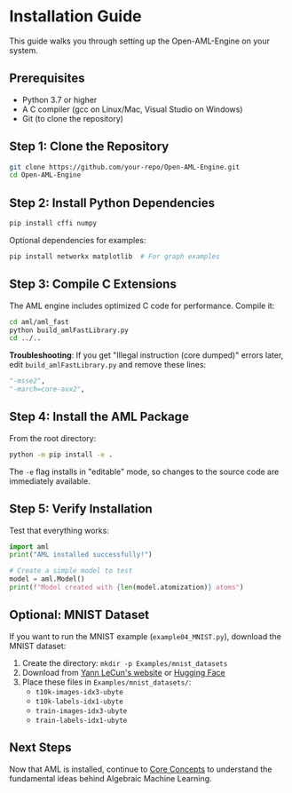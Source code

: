 # Installation Guide

This guide walks you through setting up the Open-AML-Engine on your system.

## Prerequisites

- Python 3.7 or higher
- A C compiler (gcc on Linux/Mac, Visual Studio on Windows)
- Git (to clone the repository)

## Step 1: Clone the Repository

```bash
git clone https://github.com/your-repo/Open-AML-Engine.git
cd Open-AML-Engine
```

## Step 2: Install Python Dependencies

```bash
pip install cffi numpy
```

Optional dependencies for examples:
```bash
pip install networkx matplotlib  # For graph examples
```

## Step 3: Compile C Extensions

The AML engine includes optimized C code for performance. Compile it:

```bash
cd aml/aml_fast
python build_amlFastLibrary.py
cd ../..
```

**Troubleshooting**: If you get "Illegal instruction (core dumped)" errors later, edit `build_amlFastLibrary.py` and remove these lines:
```python
"-msse2",
"-march=core-avx2",
```

## Step 4: Install the AML Package

From the root directory:

```bash
python -m pip install -e .
```

The `-e` flag installs in "editable" mode, so changes to the source code are immediately available.

## Step 5: Verify Installation

Test that everything works:

```python
import aml
print("AML installed successfully!")

# Create a simple model to test
model = aml.Model()
print(f"Model created with {len(model.atomization)} atoms")
```

## Optional: MNIST Dataset

If you want to run the MNIST example (`example04_MNIST.py`), download the MNIST dataset:

1. Create the directory: `mkdir -p Examples/mnist_datasets`
2. Download from [Yann LeCun's website](http://yann.lecun.com/exdb/mnist/) or [Hugging Face](https://huggingface.co/datasets/ylecun/mnist)
3. Place these files in `Examples/mnist_datasets/`:
   - `t10k-images-idx3-ubyte`
   - `t10k-labels-idx1-ubyte`
   - `train-images-idx3-ubyte`
   - `train-labels-idx1-ubyte`

## Next Steps

Now that AML is installed, continue to [Core Concepts](02_core_concepts.md) to understand the fundamental ideas behind Algebraic Machine Learning.